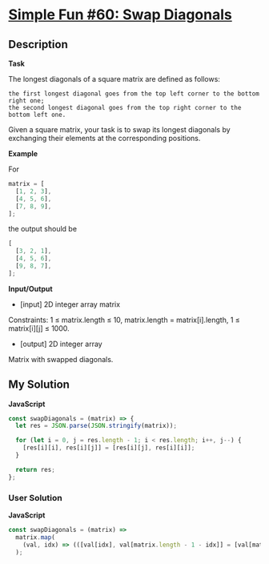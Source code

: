 # [Simple Fun #60: Swap Diagonals](https://www.codewars.com/kata/5889a8b335de69cc620000c8)

## Description

**Task**

The longest diagonals of a square matrix are defined as follows:

```
the first longest diagonal goes from the top left corner to the bottom right one;
the second longest diagonal goes from the top right corner to the bottom left one.
```

Given a square matrix, your task is to swap its longest diagonals by exchanging their elements at the corresponding positions.

**Example**

For

```js
matrix = [
  [1, 2, 3],
  [4, 5, 6],
  [7, 8, 9],
];
```

the output should be

```js
[
  [3, 2, 1],
  [4, 5, 6],
  [9, 8, 7],
];
```

**Input/Output**

- [input] 2D integer array matrix

Constraints: 1 ≤ matrix.length ≤ 10, matrix.length = matrix[i].length, 1 ≤ matrix[i][j] ≤ 1000.

- [output] 2D integer array

Matrix with swapped diagonals.

## My Solution

**JavaScript**

```js
const swapDiagonals = (matrix) => {
  let res = JSON.parse(JSON.stringify(matrix));

  for (let i = 0, j = res.length - 1; i < res.length; i++, j--) {
    [res[i][i], res[i][j]] = [res[i][j], res[i][i]];
  }

  return res;
};
```

### User Solution

**JavaScript**

```js
const swapDiagonals = (matrix) =>
  matrix.map(
    (val, idx) => (([val[idx], val[matrix.length - 1 - idx]] = [val[matrix.length - 1 - idx], val[idx]]), val)
  );
```
